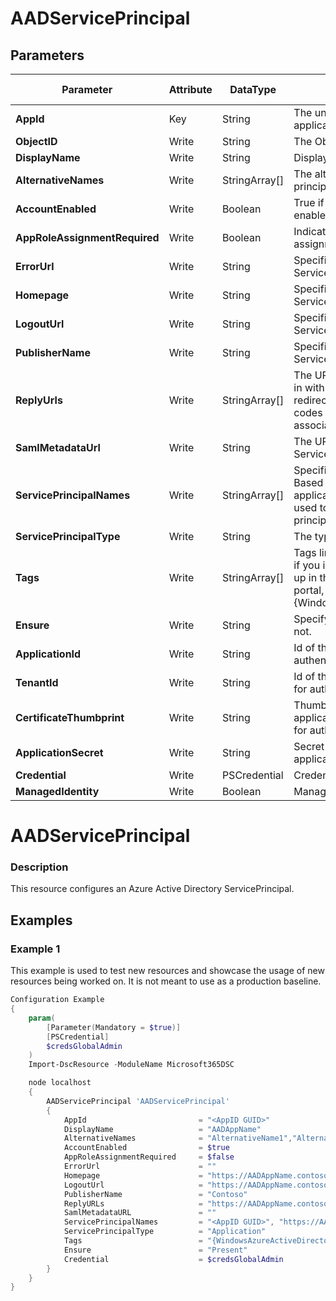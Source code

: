 ﻿# AADServicePrincipal

## Parameters

| Parameter | Attribute | DataType | Description | Allowed Values |
| --- | --- | --- | --- | --- |
| **AppId** | Key | String | The unique identifier for the associated application. ||
| **ObjectID** | Write | String | The ObjectID of the ServicePrincipal ||
| **DisplayName** | Write | String | Displayname of the ServicePrincipal. ||
| **AlternativeNames** | Write | StringArray[] | The alternative names for this service principal ||
| **AccountEnabled** | Write | Boolean | True if the service principal account is enabled; otherwise, false. ||
| **AppRoleAssignmentRequired** | Write | Boolean | Indicates whether an application role assignment is required. ||
| **ErrorUrl** | Write | String | Specifies the error URL of the ServicePrincipal. ||
| **Homepage** | Write | String | Specifies the homepage of the ServicePrincipal. ||
| **LogoutUrl** | Write | String | Specifies the LogoutURL of the ServicePrincipal. ||
| **PublisherName** | Write | String | Specifies the PublisherName of the ServicePrincipal. ||
| **ReplyUrls** | Write | StringArray[] | The URLs that user tokens are sent to for sign in with the associated application, or the redirect URIs that OAuth 2.0 authorization codes and access tokens are sent to for the associated application. ||
| **SamlMetadataUrl** | Write | String | The URL for the SAML metadata of the ServicePrincipal. ||
| **ServicePrincipalNames** | Write | StringArray[] | Specifies an array of service principal names. Based on the identifierURIs collection, plus the application's appId property, these URIs are used to reference an application's service principal. ||
| **ServicePrincipalType** | Write | String | The type of the service principal. ||
| **Tags** | Write | StringArray[] | Tags linked to this service principal.Note that if you intend for this service principal to show up in the All Applications list in the admin portal, you need to set this value to {WindowsAzureActiveDirectoryIntegratedApp} ||
| **Ensure** | Write | String | Specify if the Azure AD App should exist or not. |Present, Absent|
| **ApplicationId** | Write | String | Id of the Azure Active Directory application to authenticate with. ||
| **TenantId** | Write | String | Id of the Azure Active Directory tenant used for authentication. ||
| **CertificateThumbprint** | Write | String | Thumbprint of the Azure Active Directory application's authentication certificate to use for authentication. ||
| **ApplicationSecret** | Write | String | Secret of the Azure Active Directory application to authenticate with. ||
| **Credential** | Write | PSCredential | Credentials of the Azure AD Admin ||
| **ManagedIdentity** | Write | Boolean | Managed ID being used for authentication. ||

# AADServicePrincipal

### Description

This resource configures an Azure Active Directory ServicePrincipal.

## Examples

### Example 1

This example is used to test new resources and showcase the usage of new resources being worked on.
It is not meant to use as a production baseline.

```powershell
Configuration Example
{
    param(
        [Parameter(Mandatory = $true)]
        [PSCredential]
        $credsGlobalAdmin
    )
    Import-DscResource -ModuleName Microsoft365DSC

    node localhost
    {
        AADServicePrincipal 'AADServicePrincipal'
        {
            AppId                         = "<AppID GUID>"
            DisplayName                   = "AADAppName"
            AlternativeNames              = "AlternativeName1","AlternativeName2"
            AccountEnabled                = $true
            AppRoleAssignmentRequired     = $false
            ErrorUrl                      = ""
            Homepage                      = "https://AADAppName.contoso.com"
            LogoutUrl                     = "https://AADAppName.contoso.com/logout"
            PublisherName                 = "Contoso"
            ReplyURLs                     = "https://AADAppName.contoso.com"
            SamlMetadataURL               = ""
            ServicePrincipalNames         = "<AppID GUID>", "https://AADAppName.contoso.com"
            ServicePrincipalType          = "Application"
            Tags                          = "{WindowsAzureActiveDirectoryIntegratedApp}"
            Ensure                        = "Present"
            Credential                    = $credsGlobalAdmin
        }
    }
}
```

